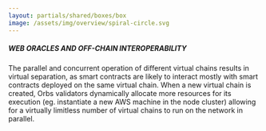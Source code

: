 ```yaml
---
layout: partials/shared/boxes/box
image: /assets/img/overview/spiral-circle.svg
---
```


##### WEB ORACLES AND OFF-CHAIN INTEROPERABILITY

The parallel and concurrent operation of different virtual chains results in virtual separation, as smart contracts are likely to interact mostly with smart contracts deployed on the same virtual chain. When a new virtual chain is created, Orbs validators dynamically allocate more resources for its execution (eg. instantiate a new AWS machine in the node cluster) allowing for a virtually limitless number of virtual chains to run on the network in parallel.
